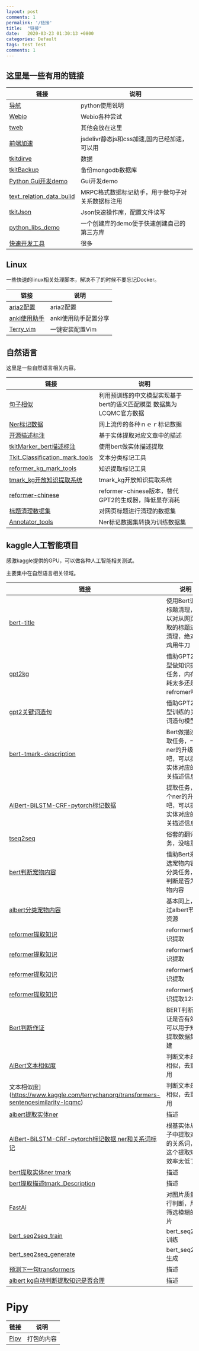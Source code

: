 ```yaml
---
layout: post
comments: 1
permalink: '/链接'
title:  "链接"
date:   2020-03-23 01:30:13 +0800
categories: Default
tags: test Test
comments: 1
---
```


## 这里是一些有用的链接

| 链接  |   说明|
| ------------ | ------------ |
| [导航](https://www.terrychan.org/index/)   |  python使用说明 |
| [Webio](https://www.terrychan.org/webio/) | Webio各种尝试  |
| [tweb](https://tweb.terrychan.org/)|   其他会放在这里|
| [前端加速](https://www.jsdelivr.com/?docs=gh)|   jsdelivr静态js和css加速,国内已经加速，可以用|
| [tkitdirve](https://sourceforge.net/projects/tkitdirve/)|数据|
| [tkitBackup](https://www.terrychan.org/tkitBackup/)|备份mongodb数据库|
| [Python Gui开发demo](http://www.terrychan.org/python_gui_demo/)|Gui开发demo|
| [text_relation_data_bulid]( https://www.terrychan.org/text_relation_data_bulid/)|MRPC格式数据标记助手，用于做句子对关系数据标注用|
| [tkitJson]( https://www.terrychan.org/tkitJson/)|Json快速操作库，配置文件读写|
| [python_libs_demo]( https://www.terrychan.org/python_libs_demo/)|一个创建库的demo便于快速创建自己的第三方库|
| [快速开发工具](https://github.com/topics/tdev)|很多|

## Linux
一些快速的linux相关处理脚本，解决不了的时候不要忘记Docker。

| 链接  |   说明|
| ------------ | ------------ |
| [aria2配置]( https://www.terrychan.org/aria2.conf/)|aria2配置|
| [anki使用助手]( https://www.terrychan.org/anki/)|anki使用助手配置分享|
| [Terry_vim](https://www.terrychan.org/Terry_vim/)|一键安装配置Vim|

## 自然语言
这里是一些自然语言相关内容。

| 链接  |   说明|
| ------------ | ------------ |
| [句子相似](https://www.terrychan.org/transformers-SentenceSimilarity/)|利用预训练的中文模型实现基于bert的语义匹配模型 数据集为LCQMC官方数据|
| [Ner标记数据]( http://www.terrychan.org/NER_corpus_chinese/)|网上流传的各种ｎｅｒ标记数据|
| [开源描述标注](https://www.terrychan.org/tmark_Description/)|基于实体提取对应文章中的描述|
| [tkitMarker_bert描述标注](https://www.terrychan.org/tkitMarker_bert/)|使用bert做实体描述提取|
| [Tkit_Classification_mark_tools]( https://www.terrychan.org/Tkit_Classification_mark_tools/)|文本分类标记工具|
| [reformer_kg_mark_tools]( http://www.terrychan.org/reformer_kg_mark_tools/)|知识提取标记工具|
| [tmark_kg开放知识提取系统]( http://www.terrychan.org/tmark_kg/)|tmark_kg开放知识提取系统|
| [reformer-chinese]( https://www.terrychan.org/reformer-chinese/)|reformer-chinese版本，替代GPT2的生成器，降低显存消耗|
| [标题清理数据集](http://www.terrychan.org/clear-content-marker/)|对网页标题进行清理的数据集|
| [Annotator_tools](https://www.terrychan.org/Annotator_tools/post/)|Ner标记数据集转换为训练数据集|

## kaggle人工智能项目
感激kaggle提供的GPU，可以做各种人工智能相关测试。

主要集中在自然语言相关领域。

| 链接  |   说明|
| ------------ | ------------ |
| [bert-title](https://www.kaggle.com/terrychanorg/bert-title)|使用Bert训练标题清理，可以对从网页提取的标题进行清理，绝对杀鸡用牛刀|
| [gpt2kg](https://www.kaggle.com/terrychanorg/gpt2kg-new-txt)|借助GPT2模型做知识提取任务，内存消耗太多还是refromer吧|
| [gpt2关键词造句](https://www.kaggle.com/terrychanorg/gpt2write-word-sentence-v2)|借助GPT2模型训练的关键词造句模型|
| [bert-tmark-description](https://www.kaggle.com/terrychanorg/bert-tmark-description)|Bert做描述提取任务，一个ner的升级吧，可以提取实体对应的相关描述信息|
| [AlBert-BiLSTM-CRF-pytorch标记数据](https://www.kaggle.com/terrychanorg/albert-bilstm-crf-pytorch)|提取任务，一个ner的升级吧，可以提取实体对应的相关描述信息|
| [tseq2seq](https://www.kaggle.com/terrychanorg/tseq2seq)|俗套的翻译任务，没啥意义|
| [bert判断宠物内容](https://www.kaggle.com/terrychanorg/bert-run-classifier)|借助Bert来筛选宠物内容，分类任务，只判断是否为宠物内容|
| [albert分类宠物内容](https://www.kaggle.com/terrychanorg/albert-pet-class)|基本同上，不过albert节省资源|
| [reformer提取知识](https://www.kaggle.com/terrychanorg/reformer-pytorch-chinese-kg-seq2seq-max/notebook)|reformer做知识提取|
| [reformer提取知识](https://www.kaggle.com/terrychanorg/reformer-pytorch-chinese-kg)|reformer做知识提取|
| [reformer提取知识](https://www.kaggle.com/terrychanorg/reformer-pytorch-chinese-kg-seq2seq-pre)|reformer做知识提取|
| [reformer提取知识](https://www.kaggle.com/terrychanorg/reformer-pytorch-chinese-kg-seq2seq-128)|reformer做知识提取128|
| [Bert判断作证](https://www.kaggle.com/terrychanorg/transformers-text-relation)|BERT判断佐证是否有效，可以用于知识提取数据集构建|
| [AlBert文本相似度](https://www.kaggle.com/terrychanorg/sentence-similarity-class)|判断文本是否相似，去重复用|
| 文本相似度](https://www.kaggle.com/terrychanorg/transformers-sentencesimilarity-lcqmc)|判断文本是否相似，去重复用|
| [albert提取实体ner](https://www.kaggle.com/terry777/albert-bilstm-crf-pytorch-only-ner)|描述|
| [AlBert-BiLSTM-CRF-pytorch标记数据 ner和关系词标记](https://www.kaggle.com/terrychanorg/albert-bilstm-crf-pytorch-ner)|根基实体从句子中提取对应的关系词，用这个提取知识效率太低了|
| [bert提取实体ner tmark](https://www.kaggle.com/napoler/bert-ner-tmark)|描述|
| [bert提取描述tmark_Description](https://www.kaggle.com/napoler/bert-tmark-description)|描述|
| [FastAi](https://www.kaggle.com/terrychanorg/fastai-v3-google)|对图片质量进行判断，用于筛选模糊的图片|
| [bert_seq2seq_train](https://www.kaggle.com/terrychanorg/bert-seq2seq-train)|bert_seq2seq训练|
| [bert_seq2seq_generate](https://www.kaggle.com/terrychanorg/bert-seq2seq-generate)|bert_seq2seq生成|
| [预测下一句transformers](https://www.kaggle.com/terry777/transformers)|描述|
| [albert kg自动判断提取知识是否合理](https://www.kaggle.com/freeappfans/albert-kg)|描述|


# Pipy

| 链接  |   说明|
| ------------ | ------------ |
| [Pipy]( https://pypi.org/user/napoler/)|打包的内容|
